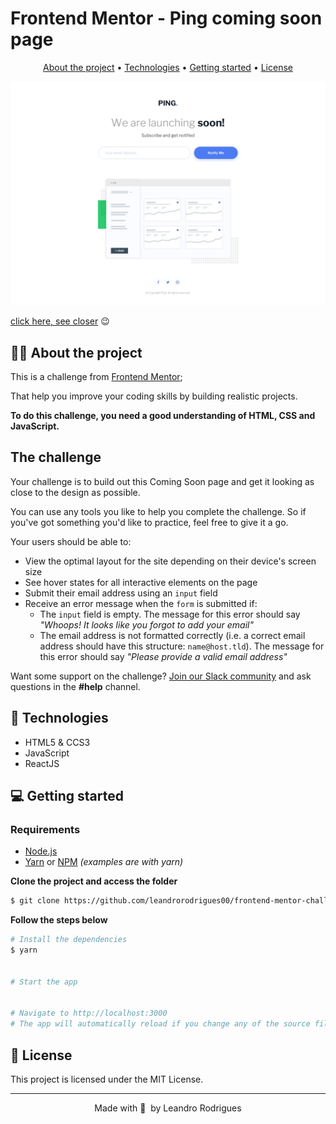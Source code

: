 # Frontend Mentor - Ping coming soon page

<p align="center">
  <a href="#-about-the-project">About the project</a> •
  <a href="#-technologies">Technologies</a> •
  <a href="#-getting-started">Getting started</a> •
  <a href="#-license">License</a>
</p>

![Design preview for the FAQ accordion card coding challenge](./src/images/desktop-design.jpg)

[click here, see closer](https://ping-coming-soon-cs.netlify.app/) 😉

## 👩‍💻 About the project

This is a challenge from [Frontend Mentor](https://www.frontendmentor.io);

That help you improve your coding skills by building realistic projects.

**To do this challenge, you need a good understanding of HTML, CSS and JavaScript.**

## The challenge

Your challenge is to build out this Coming Soon page and get it looking as close to the design as possible.

You can use any tools you like to help you complete the challenge. So if you've got something you'd like to practice, feel free to give it a go.

Your users should be able to:

- View the optimal layout for the site depending on their device's screen size
- See hover states for all interactive elements on the page
- Submit their email address using an `input` field
- Receive an error message when the `form` is submitted if:
  - The `input` field is empty. The message for this error should say _"Whoops! It looks like you forgot to add your email"_
  - The email address is not formatted correctly (i.e. a correct email address should have this structure: `name@host.tld`). The message for this error should say _"Please provide a valid email address"_

Want some support on the challenge? [Join our Slack community](https://www.frontendmentor.io/slack) and ask questions in the **#help** channel.

## 🚀 Technologies

- HTML5 & CCS3
- JavaScript
- ReactJS

## 💻 Getting started

### Requirements

- [Node.js](https://nodejs.org/en/)
- [Yarn](https://classic.yarnpkg.com/) or [NPM](https://www.npmjs.com/) _(examples are with yarn)_

**Clone the project and access the folder**

```bash
$ git clone https://github.com/leandrorodrigues00/frontend-mentor-challenges/tree/main/ping-coming-soon-page && cd ping-coming-soon-page

```

**Follow the steps below**

```bash
# Install the dependencies
$ yarn


# Start the app


# Navigate to http://localhost:3000
# The app will automatically reload if you change any of the source files.
```

## 📝 License

This project is licensed under the MIT License.

---

<p align="center">
  Made with 💜&nbsp; by  Leandro Rodrigues
</p>
